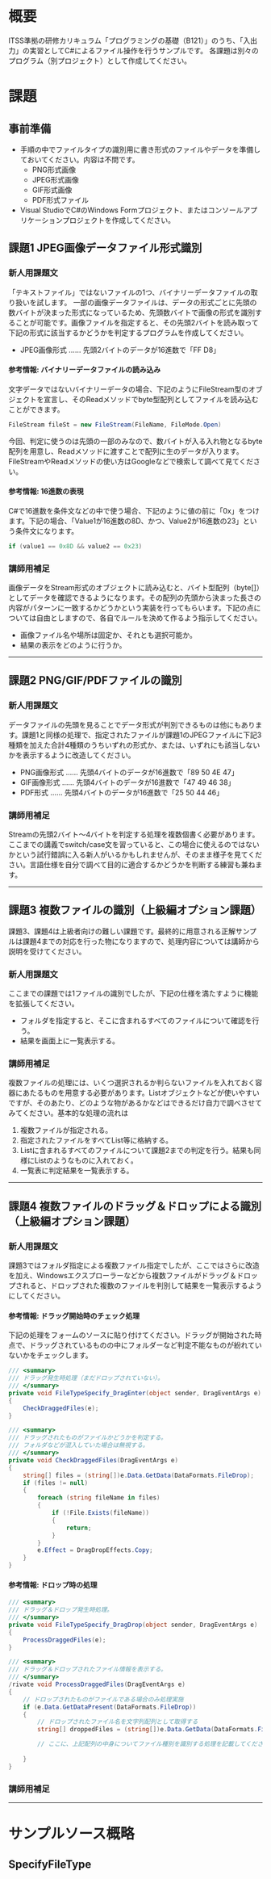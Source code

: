 # 概要
ITSS準拠の研修カリキュラム「プログラミングの基礎（B121）」のうち、「入出力」の実習としてC#によるファイル操作を行うサンプルです。
各課題は別々のプログラム（別プロジェクト）として作成してください。

# 課題

## 事前準備
- 手順の中でファイルタイプの識別用に書き形式のファイルやデータを準備しておいてください。内容は不問です。
  - PNG形式画像
  - JPEG形式画像
  - GIF形式画像
  - PDF形式ファイル
- Visual StudioでC#のWindows Formプロジェクト、またはコンソールアプリケーションプロジェクトを作成してください。



## 課題1 JPEG画像データファイル形式識別

### 新人用課題文
「テキストファイル」ではないファイルの1つ、バイナリーデータファイルの取り扱いを試します。
一部の画像データファイルは、データの形式ごとに先頭の数バイトが決まった形式になっているため、先頭数バイトで画像の形式を識別することが可能です。画像ファイルを指定すると、その先頭2バイトを読み取って下記の形式に該当するかどうかを判定するプログラムを作成してください。

- JPEG画像形式 …… 先頭2バイトのデータが16進数で「FF D8」

#### 参考情報: バイナリーデータファイルの読み込み
文字データではないバイナリーデータの場合、下記のようにFileStream型のオブジェクトを宣言し、そのReadメソッドでbyte型配列としてファイルを読み込むことができます。

```cs
FileStream fileSt = new FileStream(FileName, FileMode.Open)
```

今回、判定に使うのは先頭の一部のみなので、数バイトが入る入れ物となるbyte配列を用意し、Readメソッドに渡すことで配列に生のデータが入ります。FileStreamやReadメソッドの使い方はGoogleなどで検索して調べて見てください。

#### 参考情報: 16進数の表現
C#で16進数を条件文などの中で使う場合、下記のように値の前に「0x」をつけます。下記の場合、「Value1が16進数の8D、かつ、Value2が16進数の23」という条件文になります。

```cs
if (value1 == 0x8D && value2 == 0x23)
```

### 講師用補足
画像データをStream形式のオブジェクトに読み込むと、バイト型配列（byte[]）としてデータを確認できるようになります。その配列の先頭から決まった長さの内容がパターンに一致するかどうかという実装を行ってもらいます。下記の点については自由としますので、各自でルールを決めて作るよう指示してください。

- 画像ファイル名や場所は固定か、それとも選択可能か。
- 結果の表示をどのように行うか。



---

## 課題2 PNG/GIF/PDFファイルの識別

### 新人用課題文
データファイルの先頭を見ることでデータ形式が判別できるものは他にもあります。課題1と同様の処理で、指定されたファイルが課題1のJPEGファイルに下記3種類を加えた合計4種類のうちいずれの形式か、または、いずれにも該当しないかを表示するように改造してください。

- PNG画像形式 …… 先頭4バイトのデータが16進数で「89 50 4E 47」
- GIF画像形式 …… 先頭4バイトのデータが16進数で「47 49 46 38」
- PDF形式 …… 先頭4バイトのデータが16進数で「25 50 44 46」

### 講師用補足
Streamの先頭2バイト～4バイトを判定する処理を複数個書く必要があります。ここまでの講義でswitch/case文を習っていると、この場合に使えるのではないかという試行錯誤に入る新人がいるかもしれませんが、そのまま様子を見てください。言語仕様を自分で調べて目的に適合するかどうかを判断する練習も兼ねます。



---

## 課題3 複数ファイルの識別（上級編オプション課題）
課題3、課題4は上級者向けの難しい課題です。最終的に用意される正解サンプルは課題4までの対応を行った物になりますので、処理内容については講師から説明を受けてください。

### 新人用課題文
ここまでの課題では1ファイルの識別でしたが、下記の仕様を満たすように機能を拡張してください。

- フォルダを指定すると、そこに含まれるすべてのファイルについて確認を行う。
- 結果を画面上に一覧表示する。

### 講師用補足
複数ファイルの処理には、いくつ選択されるか判らないファイルを入れておく容器にあたるものを用意する必要があります。Listオブジェクトなどが使いやすいですが、そのあたり、どのような物があるかなどはできるだけ自力で調べさせてみてください。基本的な処理の流れは

1. 複数ファイルが指定される。
1. 指定されたファイルをすべてList等に格納する。
1. Listに含まれるすべてのファイルについて課題2までの判定を行う。結果も同様にListのようなものに入れておく。
1. 一覧表に判定結果を一覧表示する。



---

## 課題4 複数ファイルのドラッグ＆ドロップによる識別（上級編オプション課題）

### 新人用課題文
課題3ではフォルダ指定による複数ファイル指定でしたが、ここではさらに改造を加え、Windowsエクスプローラーなどから複数ファイルがドラッグ＆ドロップされると、ドロップされた複数のファイルを判別して結果を一覧表示するようにしてください。

#### 参考情報: ドラッグ開始時のチェック処理
下記の処理をフォームのソースに貼り付けてください。ドラッグが開始された時点で、ドラッグされているものの中にフォルダーなど判定不能なものが紛れていないかをチェックします。

```cs
/// <summary>
/// ドラッグ発生時処理（まだドロップされていない）。
/// </summary>
private void FileTypeSpecify_DragEnter(object sender, DragEventArgs e)
{
    CheckDraggedFiles(e);
}

/// <summary>
/// ドラッグされたものがファイルかどうかを判定する。
/// フォルダなどが混入していた場合は無視する。
/// </summary>
private void CheckDraggedFiles(DragEventArgs e)
{
    string[] files = (string[])e.Data.GetData(DataFormats.FileDrop);
    if (files != null)
    {
        foreach (string fileName in files)
        {
            if (!File.Exists(fileName))
            {
                return;
            }
        }
        e.Effect = DragDropEffects.Copy;
    }
}
```

#### 参考情報: ドロップ時の処理

```cs
/// <summary>
/// ドラッグ＆ドロップ発生時処理。
/// </summary>
private void FileTypeSpecify_DragDrop(object sender, DragEventArgs e)
{
    ProcessDraggedFiles(e);
}

/// <summary>
/// ドラッグ＆ドロップされたファイル情報を表示する。
/// </summary>
/rivate void ProcessDraggedFiles(DragEventArgs e)
{
    // ドロップされたものがファイルである場合のみ処理実施
    if (e.Data.GetDataPresent(DataFormats.FileDrop))
    {
        // ドロップされたファイル名を文字列配列として取得する
        string[] droppedFiles = (string[])e.Data.GetData(DataFormats.FileDrop);

        // ここに、上記配列の中身についてファイル種別を識別する処理を記載してください
        
    }
}
```

### 講師用補足




---

# サンプルソース概略

## SpecifyFileType
